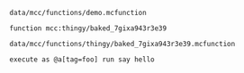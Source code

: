 `data/mcc/functions/demo.mcfunction`
```
function mcc:thingy/baked_7gixa943r3e39
```

`data/mcc/functions/thingy/baked_7gixa943r3e39.mcfunction`
```
execute as @a[tag=foo] run say hello
```
